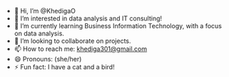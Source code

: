 - 👋 Hi, I’m @KhedigaO
- 👀 I’m interested in data analysis and IT consulting!
- 🌱 I’m currently learning Business Information Technology, with a focus on data analysis.
- 💞️ I’m looking to collaborate on projects.
- 📫 How to reach me: khediga301@gmail.com
- 😄 Pronouns: (she/her)
- ⚡ Fun fact: I have a cat and a bird!

<!---
KhedigaO/KhedigaO is a ✨ special ✨ repository because its `README.md` (this file) appears on your GitHub profile.
You can click the Preview link to take a look at your changes.
--->
